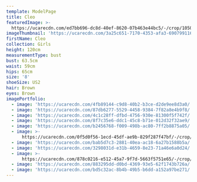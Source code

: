 ```yaml
---
template: ModelPage
title: Cleo
featuredImage: >-
  https://ucarecdn.com/ed7bb696-dc8d-40ef-8620-07b463e44bc5/-/crop/1050x737/0,94/-/preview/
imageThumbnail: 'https://ucarecdn.com/3a25c651-7170-4353-afa3-690799116fb5/'
firstName: Cleo
collection: Girls
height: 120cm
measurementType: bust
bust: 63.5cm
waist: 59cm
hips: 65cm
size: '8'
shoeSize: US2
hair: Brown
eyes: Brown
imagePortfolio:
  - image: 'https://ucarecdn.com/4fb89144-c9d8-40b2-b3ce-d2de9ee8d3a0/'
  - image: 'https://ucarecdn.com/87db6277-5529-4458-9384-7f82a8e4b9f8/'
  - image: 'https://ucarecdn.com/4c1c28ff-dfbd-4756-930e-81300f5f742f/'
  - image: 'https://ucarecdn.com/8f7c35e6-ddc1-45c8-b71e-012d32f32ae9/'
  - image: 'https://ucarecdn.com/b2456768-f009-498b-ac80-7ff2b8875a05/'
  - image: >-
      https://ucarecdn.com/0f5d0f56-1ecd-45df-ae9b-829f287f47bf/-/crop/775x888/248,327/-/preview/
  - image: 'https://ucarecdn.com/bab5d7c3-2881-40ea-ac18-6a27b1588b5a/'
  - image: 'https://ucarecdn.com/3298031d-e31b-4659-8e23-71a46e6a0d24/'
  - image: >-
      https://ucarecdn.com/878c0216-e512-45a7-9f7d-5663f5751e65/-/crop/873x1099/223,174/-/preview/
  - image: 'https://ucarecdn.com/883295dd-d0bd-4369-93e5-62f1743b726a/'
  - image: 'https://ucarecdn.com/bd5c32ac-8b4b-49b5-b6dd-a152a97be271/'
---
```


